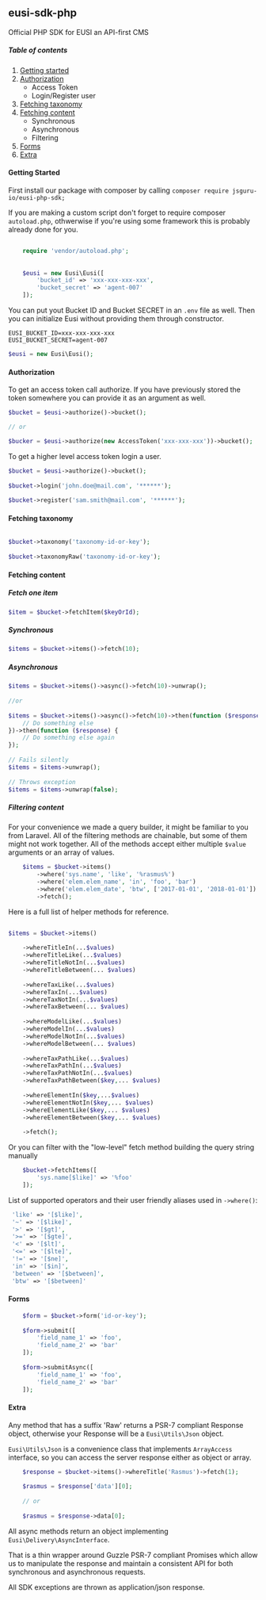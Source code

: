 ## eusi-sdk-php
Official PHP SDK for EUSI an API-first CMS

##### Table of contents
1. [Getting started](#getting-started)
2. [Authorization](#authorization)
    * Access Token
    * Login/Register user
3. [Fetching taxonomy](#fetching-taxonomy)
4. [Fetching content](#fetching-content)
    * Synchronous
    * Asynchronous
    * Filtering
5. [Forms](#forms)
6. [Extra](#extra) 

#### Getting Started

First install our package with composer by calling 
``
    composer require jsguru-io/eusi-php-sdk;
``

If you are making a custom script don't forget to require composer `autoload.php`, othwerwise if you're using some framework this is probably already done for you.
```php

    require 'vendor/autoload.php';
    
    
    $eusi = new Eusi\Eusi([
        'bucket_id' => 'xxx-xxx-xxx-xxx',
        'bucket_secret' => 'agent-007'
    ]);
```

You can put yout Bucket ID and Bucket SECRET in an `.env` file as well. Then you can initialize Eusi without providing them through constructor.

```dotenv
EUSI_BUCKET_ID=xxx-xxx-xxx-xxx
EUSI_BUCKET_SECRET=agent-007
```

```php
$eusi = new Eusi\Eusi();
``` 
#### Authorization
To get an access token call authorize. If you have previously stored the token somewhere you can provide it as an argument as well. 
```php  
$bucket = $eusi->authorize()->bucket();

// or

$bucker = $eusi->authorize(new AccessToken('xxx-xxx-xxx'))->bucket();
```


To get a higher level access token login a user.

```php  
$bucket = $eusi->authorize()->bucket();
    
$bucket->login('john.doe@mail.com', '******');
    
$bucket->register('sam.smith@mail.com', '******');
```

#### Fetching taxonomy

```php

$bucket->taxonomy('taxonomy-id-or-key');
    
$bucket->taxonomyRaw('taxonomy-id-or-key');

```

#### Fetching content

##### Fetch one item

```php
$item = $bucket->fetchItem($keyOrId);
```

##### Synchronous
```php
$items = $bucket->items()->fetch(10);
```
##### Asynchronous
```php
$items = $bucket->items()->async()->fetch(10)->unwrap();
       
//or
       
$items = $bucket->items()->async()->fetch(10)->then(function ($response) {
    // Do something else
})->then(function ($response) {
    // Do something else again
});
    
// Fails silently
$items = $items->unwrap();
    
// Throws exception
$items = $items->unwrap(false);
```

##### Filtering content
For your convenience we made a query builder, it might be familiar to you from Laravel. All of the filtering methods are chainable, but some of them might not work together. All of the methods accept either multiple `$value` arguments or an array of values.

```php
    $items = $bucket->items()
        ->where('sys.name', 'like', '%rasmus%')
        ->where('elem.elem_name', 'in', 'foo', 'bar')
        ->where('elem.elem_date', 'btw', ['2017-01-01', '2018-01-01'])
        ->fetch();
```

Here is a full list of helper methods for reference. 
```php

$items = $bucket->items()
    
    ->whereTitleIn(...$values)
    ->whereTitleLike(...$values)
    ->whereTitleNotIn(...$values)
    ->whereTitleBetween(... $values)
     
    ->whereTaxLike(...$values)
    ->whereTaxIn(...$values)
    ->whereTaxNotIn(...$values)
    ->whereTaxBetween(... $values)
     
    ->whereModelLike(...$values)
    ->whereModelIn(...$values)
    ->whereModelNotIn(...$values)
    ->whereModelBetween(... $values)
          
    ->whereTaxPathLike(...$values)
    ->whereTaxPathIn(...$values)
    ->whereTaxPathNotIn(...$values)
    ->whereTaxPathBetween($key,... $values)
      
    ->whereElementIn($key,...$values)
    ->whereElementNotIn($key,... $values)
    ->whereElementLike($key,... $values)
    ->whereElementBetween($key,... $values)
      
    ->fetch();
```

Or you can filter with the "low-level" fetch method building the query string manually

```php
    $bucket->fetchItems([
        'sys.name[$like]' => '%foo'
    ]);
```

List of supported operators and their user friendly aliases used in `->where()`:
```php
 'like' => '[$like]',
 '~' => '[$like]',
 '>' => '[$gt]',
 '>=' => '[$gte]',
 '<' => '[$lt]',
 '<=' => '[$lte]',
 '!=' => '[$ne]',
 'in' => '[$in]',
 'between' => '[$between]',
 'btw' => '[$between]'
```
#### Forms
```php
    $form = $bucket->form('id-or-key');
    
    $form->submit([
        'field_name_1' => 'foo',
        'field_name_2' => 'bar'
    ]);
    
    $form->submitAsync([
        'field_name_1' => 'foo',
        'field_name_2' => 'bar'
    ]);
```
#### Extra

Any method that has a suffix 'Raw' returns a PSR-7 compliant Response object,
otherwise your Response will be a `Eusi\Utils\Json` object. 

`Eusi\Utils\Json` is a convenience class that implements `ArrayAccess` interface, so you can access the server response either as object or array.
```php
    $response = $bucket->items()->whereTitle('Rasmus')->fetch(1);
    
    $rasmus = $response['data'][0];
    
    // or
    
    $rasmus = $response->data[0];
```

All async methods return an object implementing `Eusi\Delivery\AsyncInterface`. 

That is a thin wrapper around Guzzle PSR-7 compliant Promises which allow us to manipulate the response and maintain a consistent API for both synchronous and asynchronous requests. 
 
All SDK exceptions are thrown as application/json response.
